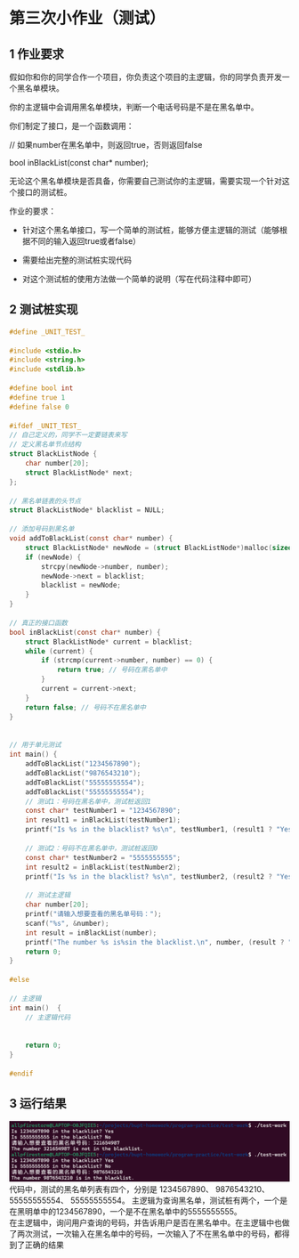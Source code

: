 # 第三次小作业（测试）
## 1 作业要求
假如你和你的同学合作一个项目，你负责这个项目的主逻辑，你的同学负责开发一个黑名单模块。



你的主逻辑中会调用黑名单模块，判断一个电话号码是不是在黑名单中。



你们制定了接口，是一个函数调用：



// 如果number在黑名单中，则返回true，否则返回false

bool inBlackList(const char* number);



无论这个黑名单模块是否具备，你需要自己测试你的主逻辑，需要实现一个针对这个接口的测试桩。



作业的要求：



- 针对这个黑名单接口，写一个简单的测试桩，能够方便主逻辑的测试（能够根据不同的输入返回true或者false）



- 需要给出完整的测试桩实现代码



- 对这个测试桩的使用方法做一个简单的说明（写在代码注释中即可）

## 2 测试桩实现
```c
#define _UNIT_TEST_

#include <stdio.h>
#include <string.h>
#include <stdlib.h> 

#define bool int
#define true 1
#define false 0

#ifdef _UNIT_TEST_
// 自己定义的，同学不一定要链表来写
// 定义黑名单节点结构
struct BlackListNode {
    char number[20]; 
    struct BlackListNode* next;
};

// 黑名单链表的头节点
struct BlackListNode* blacklist = NULL;

// 添加号码到黑名单
void addToBlackList(const char* number) {
    struct BlackListNode* newNode = (struct BlackListNode*)malloc(sizeof(struct BlackListNode));
    if (newNode) {
        strcpy(newNode->number, number);
        newNode->next = blacklist;
        blacklist = newNode;
    }
}

// 真正的接口函数
bool inBlackList(const char* number) {
    struct BlackListNode* current = blacklist;
    while (current) {
        if (strcmp(current->number, number) == 0) {
            return true; // 号码在黑名单中
        }
        current = current->next;
    }
    return false; // 号码不在黑名单中
}


// 用于单元测试
int main() {
    addToBlackList("1234567890");
    addToBlackList("9876543210");
    addToBlackList("55555555554");
    addToBlackList("55555555554");
    // 测试1：号码在黑名单中，测试桩返回1
    const char* testNumber1 = "1234567890";
    int result1 = inBlackList(testNumber1);
    printf("Is %s in the blacklist? %s\n", testNumber1, (result1 ? "Yes" : "No"));

    // 测试2：号码不在黑名单中，测试桩返回0
    const char* testNumber2 = "5555555555";
    int result2 = inBlackList(testNumber2);
    printf("Is %s in the blacklist? %s\n", testNumber2, (result2 ? "Yes" : "No"));

    // 测试主逻辑
    char number[20];
    printf("请输入想要查看的黑名单号码：");
    scanf("%s", &number);
    int result = inBlackList(number);
    printf("The number %s is%sin the blacklist.\n", number, (result ? " " : " not "));
    return 0;
}

#else

// 主逻辑
int main()  {
    // 主逻辑代码


    return 0;
}

#endif
```
## 3 运行结果
![](./test.png)
代码中，测试的黑名单列表有四个，分别是
1234567890、
9876543210、
55555555554、
55555555554。
主逻辑为查询黑名单，测试桩有两个，一个是在黑明单中的1234567890，一个是不在黑名单中的5555555555。\
在主逻辑中，询问用户查询的号码，并告诉用户是否在黑名单中。在主逻辑中也做了两次测试，一次输入在黑名单中的号码，一次输入了不在黑名单中的号码，都得到了正确的结果